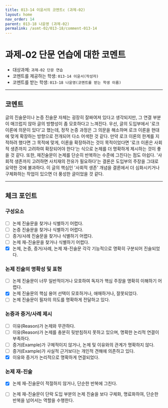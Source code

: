 ```yaml
---
title: 013-14 이윤서의 코멘트c (과제-02) 
layout: home
nav_order: 14
parent: 013-18 나윤영 (과제-02)
permalink: /asmt-02/013-18/comment-013-14
---
```


# 과제-02 단문 연습에 대한 코멘트

- 대상과제: `과제-02 단문 연습`
- 코멘트를 제공하는 학생: `013-14 이윤서(작성자)` 
- 코멘트를 받는 학생: `013-18 나윤영(코멘트를 받는 학생 이름)` 

---

## 코멘트

글의 진술문이나 논증 진술문 자체는 굉장히 잘짜여져 있다고 생각되지만, 그 연결 부분이 매끄럽지 않아 글의 방향성이 좀 모호하다고 느껴진다. 우선, 글의 도입부에서 '로크 이론에 의문이 있다'고 했는데, 정작 논증 과정은 그 의문을 해소하며 로크 이론을 현대에 맞게 확장하는 방향으로 전개되어 다소 어색한 것 같다. 만약 로크 이론의 한계를 지적하려 했다면 그 목적에 맞게, 이론을 확장하려는 것이 목적이었다면 '로크 이론은 사회적 생존까지 고려하여 확장되어야 한다'는 식으로 논제를 더 명확하게 제시하는 것이 좋을 것 같다. 또한, 재진술문이 논제를 단순히 반복하는 수준에 그친다는 점도 아쉽다. '사회적 생존까지 고려하면 사치재의 전유가 필요하다'는 결론은 도입부의 주장을 그대로 요약한 것에 불과하다. 이 글의 핵심인 '사회적 생존' 개념을 결론에서 더 심화시키거나 구체화하는 작업이 있으면 더 풍성한 글이었을 것 같다.

---

## 체크 포인트

### **구성요소**
- [ ] 논제 진술문을 찾거나 식별하기 어렵다.
- [ ] 논증 진술문을 찾거나 식별하기 어렵다.
- [ ] 증거/사례 진술문을 찾거나 식별하기 어렵다.
- [ ] 논제 재-진술문을 찾거나 식별하기 어렵다.
- [x] 논제, 논증, 증거/사례, 논제 재-진술문 각각 기능적으로 명확히 구분되어 진술되었다.

### **논제 진술의 명확성 및 표현**  
- [ ] 논제 진술문이 너무 일반적이거나 모호하여 독자가 핵심 주장을 명확히 이해하기 어렵다.  
- [x] 논제 진술문의 핵심 용어 선택이 모호하거나, 애매하거나, 잘못되었다.  
- [ ] 논제 진술문이 필자의 의도를 명확하게 전달하고 있다.  

### **논증과 증거/사례 제시**  
- [ ] 이유(Reason)가 논제와 무관하다.
- [ ] 이유(Reason)가 논제를 충분히 뒷받침하지 못하고 있으며, 명확한 논리적 연결이 부족하다.  
- [ ] 증거(Example)가 구체적이지 않거나, 논제 및 이유와의 관계가 명확하지 않다. 
- [ ] 증거(Example)가 사실적 근거보다는 개인적 견해에 의존하고 있다.  
- [x] 이유와 증거가 논리적으로 명확하게 연결되었다.  

### **논제 재-진술**  
- [x] 논제 재-진술문이 적절하지 않거나, 단순한 반복에 그친다.   
- [ ] 논제 재-진술문이 단락 도입 부분의 논제 진술을 보다 구체화, 명료화하여, 단순한 반복을 넘어서는 역할을 수행한다.  


